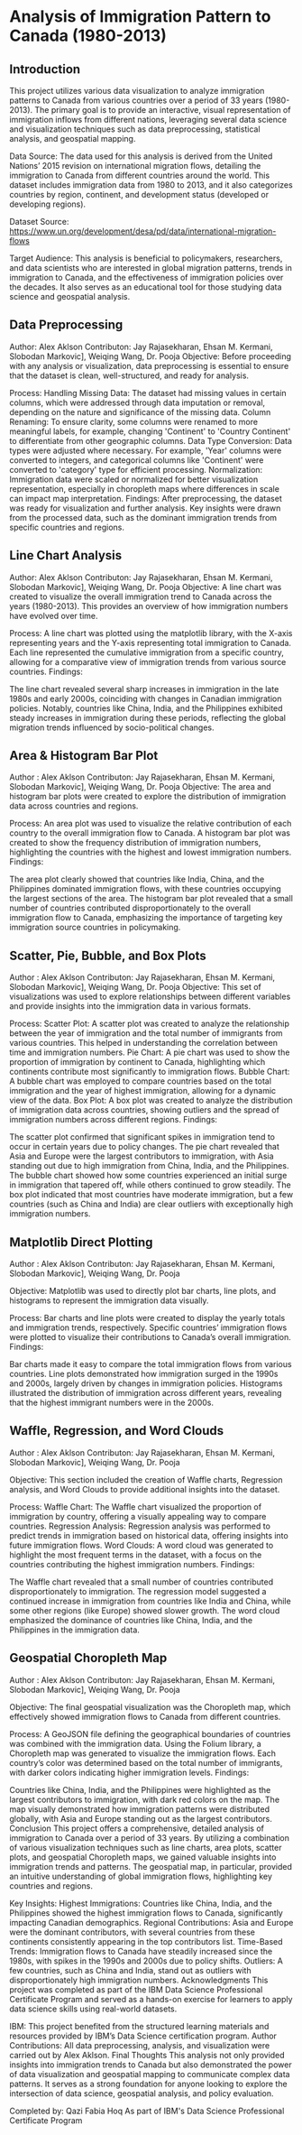 # Analysis of Immigration Pattern to Canada (1980-2013)
## Introduction
This project utilizes various data visualization to analyze immigration patterns to Canada from various countries over a period of 33 years (1980-2013). The primary goal is to provide an interactive, visual representation of immigration inflows from different nations, leveraging several data science and visualization techniques such as data preprocessing, statistical analysis, and geospatial mapping.

Data Source: The data used for this analysis is derived from the United Nations’ 2015 revision on international migration flows, detailing the immigration to Canada from different countries around the world. This dataset includes immigration data from 1980 to 2013, and it also categorizes countries by region, continent, and development status (developed or developing regions).

Dataset Source:  https://www.un.org/development/desa/pd/data/international-migration-flows


Target Audience: This analysis is beneficial to policymakers, researchers, and data scientists who are interested in global migration patterns, trends in immigration to Canada, and the effectiveness of immigration policies over the decades. It also serves as an educational tool for those studying data science and geospatial analysis.

## Data Preprocessing
Author: Alex Aklson
Contributon: Jay Rajasekharan,
Ehsan M. Kermani, Slobodan Markovic], Weiqing Wang, Dr. Pooja
Objective:
Before proceeding with any analysis or visualization, data preprocessing is essential to ensure that the dataset is clean, well-structured, and ready for analysis.

Process:
Handling Missing Data: The dataset had missing values in certain columns, which were addressed through data imputation or removal, depending on the nature and significance of the missing data.
Column Renaming: To ensure clarity, some columns were renamed to more meaningful labels, for example, changing 'Continent' to 'Country Continent' to differentiate from other geographic columns.
Data Type Conversion: Data types were adjusted where necessary. For example, 'Year' columns were converted to integers, and categorical columns like 'Continent' were converted to 'category' type for efficient processing.
Normalization: Immigration data were scaled or normalized for better visualization representation, especially in choropleth maps where differences in scale can impact map interpretation.
Findings: After preprocessing, the dataset was ready for visualization and further analysis. Key insights were drawn from the processed data, such as the dominant immigration trends from specific countries and regions.

## Line Chart Analysis
Author: Alex Aklson
Contributon: Jay Rajasekharan,
Ehsan M. Kermani, Slobodan Markovic], Weiqing Wang, Dr. Pooja
Objective:
A line chart was created to visualize the overall immigration trend to Canada across the years (1980-2013). This provides an overview of how immigration numbers have evolved over time.

Process:
A line chart was plotted using the matplotlib library, with the X-axis representing years and the Y-axis representing total immigration to Canada.
Each line represented the cumulative immigration from a specific country, allowing for a comparative view of immigration trends from various source countries.
Findings:

The line chart revealed several sharp increases in immigration in the late 1980s and early 2000s, coinciding with changes in Canadian immigration policies.
Notably, countries like China, India, and the Philippines exhibited steady increases in immigration during these periods, reflecting the global migration trends influenced by socio-political changes.
## Area & Histogram Bar Plot
Author : Alex Aklson
Contributon: Jay Rajasekharan,
Ehsan M. Kermani, Slobodan Markovic], Weiqing Wang, Dr. Pooja
Objective:
The area and histogram bar plots were created to explore the distribution of immigration data across countries and regions.

Process:
An area plot was used to visualize the relative contribution of each country to the overall immigration flow to Canada.
A histogram bar plot was created to show the frequency distribution of immigration numbers, highlighting the countries with the highest and lowest immigration numbers.
Findings:

The area plot clearly showed that countries like India, China, and the Philippines dominated immigration flows, with these countries occupying the largest sections of the area.
The histogram bar plot revealed that a small number of countries contributed disproportionately to the overall immigration flow to Canada, emphasizing the importance of targeting key immigration source countries in policymaking.
## Scatter, Pie, Bubble, and Box Plots
Author : Alex Aklson
Contributon: Jay Rajasekharan,
Ehsan M. Kermani, Slobodan Markovic], Weiqing Wang, Dr. Pooja
Objective:
This set of visualizations was used to explore relationships between different variables and provide insights into the immigration data in various formats.

Process:
Scatter Plot: A scatter plot was created to analyze the relationship between the year of immigration and the total number of immigrants from various countries. This helped in understanding the correlation between time and immigration numbers.
Pie Chart: A pie chart was used to show the proportion of immigration by continent to Canada, highlighting which continents contribute most significantly to immigration flows.
Bubble Chart: A bubble chart was employed to compare countries based on the total immigration and the year of highest immigration, allowing for a dynamic view of the data.
Box Plot: A box plot was created to analyze the distribution of immigration data across countries, showing outliers and the spread of immigration numbers across different regions.
Findings:

The scatter plot confirmed that significant spikes in immigration tend to occur in certain years due to policy changes.
The pie chart revealed that Asia and Europe were the largest contributors to immigration, with Asia standing out due to high immigration from China, India, and the Philippines.
The bubble chart showed how some countries experienced an initial surge in immigration that tapered off, while others continued to grow steadily.
The box plot indicated that most countries have moderate immigration, but a few countries (such as China and India) are clear outliers with exceptionally high immigration numbers.
## Matplotlib Direct Plotting
Author : Alex Aklson
Contributon: Jay Rajasekharan,
Ehsan M. Kermani, Slobodan Markovic], Weiqing Wang, Dr. Pooja

Objective:
Matplotlib was used to directly plot bar charts, line plots, and histograms to represent the immigration data visually.

Process:
Bar charts and line plots were created to display the yearly totals and immigration trends, respectively.
Specific countries’ immigration flows were plotted to visualize their contributions to Canada’s overall immigration.
Findings:

Bar charts made it easy to compare the total immigration flows from various countries.
Line plots demonstrated how immigration surged in the 1990s and 2000s, largely driven by changes in immigration policies.
Histograms illustrated the distribution of immigration across different years, revealing that the highest immigrant numbers were in the 2000s.
## Waffle, Regression, and Word Clouds
Author : Alex Aklson
Contributon: Jay Rajasekharan,
Ehsan M. Kermani, Slobodan Markovic], Weiqing Wang, Dr. Pooja

Objective:
This section included the creation of Waffle charts, Regression analysis, and Word Clouds to provide additional insights into the dataset.

Process:
Waffle Chart: The Waffle chart visualized the proportion of immigration by country, offering a visually appealing way to compare countries.
Regression Analysis: Regression analysis was performed to predict trends in immigration based on historical data, offering insights into future immigration flows.
Word Clouds: A word cloud was generated to highlight the most frequent terms in the dataset, with a focus on the countries contributing the highest immigration numbers.
Findings:

The Waffle chart revealed that a small number of countries contributed disproportionately to immigration.
The regression model suggested a continued increase in immigration from countries like India and China, while some other regions (like Europe) showed slower growth.
The word cloud emphasized the dominance of countries like China, India, and the Philippines in the immigration data.
## Geospatial Choropleth Map
Author : Alex Aklson
Contributon: Jay Rajasekharan,
Ehsan M. Kermani, Slobodan Markovic], Weiqing Wang, Dr. Pooja

Objective:
The final geospatial visualization was the Choropleth map, which effectively showed immigration flows to Canada from different countries.

Process:
A GeoJSON file defining the geographical boundaries of countries was combined with the immigration data.
Using the Folium library, a Choropleth map was generated to visualize the immigration flows. Each country’s color was determined based on the total number of immigrants, with darker colors indicating higher immigration levels.
Findings:

Countries like China, India, and the Philippines were highlighted as the largest contributors to immigration, with dark red colors on the map.
The map visually demonstrated how immigration patterns were distributed globally, with Asia and Europe standing out as the largest contributors.
Conclusion
This project offers a comprehensive, detailed analysis of immigration to Canada over a period of 33 years. By utilizing a combination of various visualization techniques such as line charts, area plots, scatter plots, and geospatial Choropleth maps, we gained valuable insights into immigration trends and patterns. The geospatial map, in particular, provided an intuitive understanding of global immigration flows, highlighting key countries and regions.

Key Insights:
Highest Immigrations: Countries like China, India, and the Philippines showed the highest immigration flows to Canada, significantly impacting Canadian demographics.
Regional Contributions: Asia and Europe were the dominant contributors, with several countries from these continents consistently appearing in the top contributors list.
Time-Based Trends: Immigration flows to Canada have steadily increased since the 1980s, with spikes in the 1990s and 2000s due to policy shifts.
Outliers: A few countries, such as China and India, stand out as outliers with disproportionately high immigration numbers.
Acknowledgments
This project was completed as part of the IBM Data Science Professional Certificate Program and served as a hands-on exercise for learners to apply data science skills using real-world datasets.

IBM: This project benefited from the structured learning materials and resources provided by IBM’s Data Science certification program.
Author Contributions: All data preprocessing, analysis, and visualization were carried out by Alex Aklson.
Final Thoughts
This analysis not only provided insights into immigration trends to Canada but also demonstrated the power of data visualization and geospatial mapping to communicate complex data patterns. It serves as a strong foundation for anyone looking to explore the intersection of data science, geospatial analysis, and policy evaluation.

Completed by:
Qazi Fabia Hoq
As part of IBM's Data Science Professional Certificate Program

